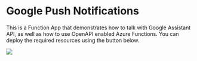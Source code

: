 # Google Push Notifications

This is a Function App that demonstrates how to talk with Google Assistant API, as well as how to use OpenAPI enabled Azure Functions. You can deploy the required resources using the button below.

<a href="https://portal.azure.com/#create/Microsoft.Template/uri/https%3A%2F%2Fraw.githubusercontent.com%2Frajyraman%2FGoogle-Actions-Push-Notifications%2Fmain%2Fdeploy%2Fmain.json" target="_blank">
  <img src="https://aka.ms/deploytoazurebutton"/>
</a>